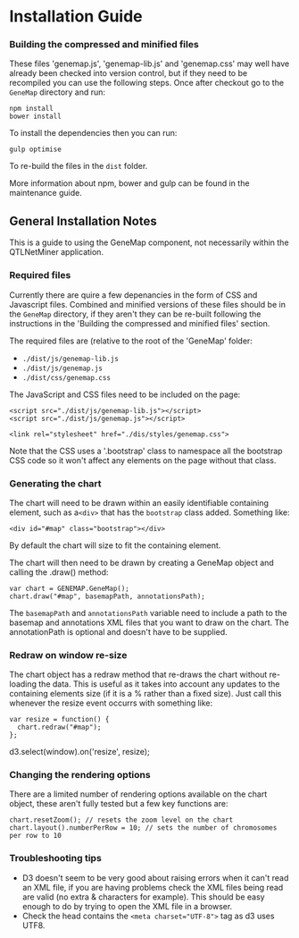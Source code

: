 
# Installation Guide

### Building the compressed and minified files

These files 'genemap.js', 'genemap-lib.js' and 'genemap.css' may well have already been checked into version control, but if they need to be recompiled you can use the following steps. Once after checkout go to the `GeneMap` directory and run:

    npm install
    bower install

To install the dependencies then you can run:

    gulp optimise

To re-build the files in the `dist` folder.

More information about npm, bower and gulp can be found in the maintenance guide.

## General Installation Notes

This is a guide to using the GeneMap component, not necessarily within the QTLNetMiner application.

### Required files

Currently there are quire a few depenancies in the form of CSS and Javascript files. Combined and minified versions of these files should be in the `GeneMap` directory, if they aren't they can be re-built following the instructions in the 'Building the compressed and minified files' section.


The required files are (relative to the root of the 'GeneMap' folder:

  * `./dist/js/genemap-lib.js`
  * `./dist/js/genemap.js`
  * `./dist/css/genemap.css`

The JavaScript and CSS files need to be included on the page:

    <script src="./dist/js/genemap-lib.js"></script>
    <script src="./dist/js/genemap.js"></script>

    <link rel="stylesheet" href="./dis/styles/genemap.css">



Note that the CSS uses a '.bootstrap' class to namespace all the bootstrap CSS code so it won't affect any elements on the page without that class.

### Generating the chart

The chart will need to be drawn within an easily identifiable containing element, such as a`<div>` that has the `bootstrap` class added. Something like:

	<div id="#map" class="bootstrap"></div>

By default the chart will size to fit the containing element.

The chart will then need to be drawn by creating a GeneMap object and calling the .draw() method:

	var chart = GENEMAP.GeneMap();
	chart.draw("#map", basemapPath, annotationsPath);

The `basemapPath` and `annotationsPath` variable need to include a path to the basemap and annotations XML files that you want to draw on the chart. The annotationPath is optional and doesn't have to be supplied.

### Redraw on window re-size

The chart object has a redraw method that re-draws the chart without re-loading the data. This is useful as it takes into account any updates to the containing elements size (if it is a % rather than a fixed size). Just call  this whenever the resize event occurrs with something like:

	var resize = function() {
	  chart.redraw("#map");
	};

  d3.select(window).on('resize', resize);

### Changing the rendering options

There are a limited number of rendering options available on the chart object, these aren't fully tested but a few key functions are:

	chart.resetZoom(); // resets the zoom level on the chart
	chart.layout().numberPerRow = 10; // sets the number of chromosomes per row to 10

### Troubleshooting tips

 - D3 doesn't seem to be very good about raising errors when it can't read an XML file, if you are having problems check the XML files being read are valid (no extra & characters for example). This should be easy enough to do by trying to open the XML file in a browser.
 - Check the head contains the `<meta charset="UTF-8">` tag as d3 uses UTF8.
